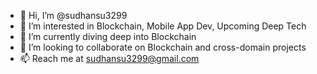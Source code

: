 - 👋 Hi, I’m @sudhansu3299
- 👀 I’m interested in Blockchain, Mobile App Dev, Upcoming Deep Tech
- 🌱 I’m currently diving deep into Blockchain
- 💞️ I’m looking to collaborate on Blockchain and cross-domain projects
- 📫 Reach me at [sudhansu3299@gmail.com](mailto:sudhansu3299@gmail.com)

<!---
sudhansu3299/sudhansu3299 is a ✨ special ✨ repository because its `README.md` (this file) appears on your GitHub profile.
You can click the Preview link to take a look at your changes.
--->
